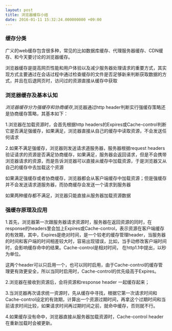 ```yaml
---
layout: post
title: 浏览器缓存小结
date: 2016-01-11 15:32:24.000000000 +09:00
---
```

<h3>缓存分类</h3>
<p>广义的web缓存包含很多种，常见的比如数据库缓存、代理服务器缓存、CDN缓存、和今天要讨论的浏览器缓存。</p>
<p>浏览器缓存是提高网页性能和用户体验以及减少服务器处理请求的重要方式，其实现方式主要通过在会话过程中通过检查缓存的文件是否足够新来判断获取数据的方式，并且在后退网页时，访问过的资源直接从缓存中获取</p>



<h3>浏览器缓存及基本认知</h3>
<em>浏览器缓存分为强缓存和协商缓存</em>,浏览器通过http header判断实行强缓存策略还是协商缓存策略，其基本如下：
<p>1.浏览器在加载资源时，会首先根据http headers的Expires或Cache-control判断它是否满足强缓存，如果满足，浏览器直接从自己的缓存中读取资源，不会发送任何请求</p>
<p>2.如果不满足强缓存，浏览器则发送请求道服务器，服务器根据request headers验证请求的资源是否满足协商缓存，如果满足，服务器会返回请求，但是不会携带浏览器请求的资源，而是告诉浏览器可以直接从缓存中加载资源，于是浏览器又从自己的缓存中去加载这个资源</p>
<p>如果满足强缓存或者协商缓存，浏览器都会从客户端缓存中加载资源；但是强缓存并不会发送请求道服务器，而协商缓存会发送一个请求到服务器</p>
<p>如果两种缓存都不满足，浏览器只能直接从服务器加载资源数据</p>

<h3>强缓存原理及应用</h3>
<p>1.首先，浏览器第一次跟服务器请求资源时，服务器在返回资源的同时，在response的headers里会加上Expires或Cache-control，表示资源在客户端缓存的有效期，其中，Expires是绝对时间，是一个较老的缓存管理header，当服务器的时间和客户端的时间相差较大时，容易出现错误，比如，当手动修改客户端时间时，会影响缓存命中的结果。Cache-control是相对时间， 在http1.1中提出，以秒为单位。</p>
这两个header可以只启用一个，也可以同时启用，由于Cache-control的缓存管理更有效更安全，所以当同时启用时，Cache-control的优先级高于Expires。
<p>2.浏览器在接收到资源后，会将资源和response header 一起缓存起来；</p>
<p>3.当浏览器再次请求统一资源时，先从缓存中寻找，根据它第一次请求时间和Cache-control设定的有效期，计算出一个资源过期时间，再拿这个过期时间和当前请求时间比较，如果请求时间再过期时间之前，就命中缓存，否则就不行。</p>
<p>4.如果缓存没有命中，浏览器直接从服务器加载资源时，Cache-control header 在重新加载时会被更新。</p>





